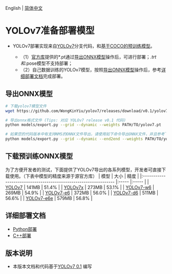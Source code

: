 English | [简体中文](README_CN.md)
# YOLOv7准备部署模型

- YOLOv7部署实现来自[YOLOv7](https://github.com/WongKinYiu/yolov7/tree/v0.1)分支代码，和[基于COCO的预训练模型](https://github.com/WongKinYiu/yolov7/releases/tag/v0.1)。

  - （1）[官方库](https://github.com/WongKinYiu/yolov7/releases/tag/v0.1)提供的*.pt通过[导出ONNX模型](#导出ONNX模型)操作后，可进行部署；*.trt和*.pose模型不支持部署；
  - （2）自己数据训练的YOLOv7模型，按照[导出ONNX模型](#%E5%AF%BC%E5%87%BAONNX%E6%A8%A1%E5%9E%8B)操作后，参考[详细部署文档](#详细部署文档)完成部署。




## 导出ONNX模型

```bash
# 下载yolov7模型文件
wget https://github.com/WongKinYiu/yolov7/releases/download/v0.1/yolov7.pt

# 导出onnx格式文件 (Tips: 对应 YOLOv7 release v0.1 代码)
python models/export.py --grid --dynamic --weights PATH/TO/yolov7.pt

# 如果您的代码版本中有支持NMS的ONNX文件导出，请使用如下命令导出ONNX文件，并且参考`yolov7end2end_ort` 或 `yolov7end2end_trt`示例使用
python models/export.py --grid --dynamic --end2end --weights PATH/TO/yolov7.pt


```

## 下载预训练ONNX模型

为了方便开发者的测试，下面提供了YOLOv7导出的各系列模型，开发者可直接下载使用。（下表中模型的精度来源于源官方库）
| 模型                                                               | 大小    | 精度    |
|:---------------------------------------------------------------- |:----- |:----- |
| [YOLOv7](https://bj.bcebos.com/paddlehub/fastdeploy/yolov7.onnx) | 141MB | 51.4% |
| [YOLOv7x](https://bj.bcebos.com/paddlehub/fastdeploy/yolov7x.onnx) | 273MB | 53.1% |
| [YOLOv7-w6](https://bj.bcebos.com/paddlehub/fastdeploy/yolov7-w6.onnx) | 269MB | 54.9% |
| [YOLOv7-e6](https://bj.bcebos.com/paddlehub/fastdeploy/yolov7-e6.onnx) | 372MB | 56.0% |
| [YOLOv7-d6](https://bj.bcebos.com/paddlehub/fastdeploy/yolov7-d6.onnx) | 511MB | 56.6% |
| [YOLOv7-e6e](https://bj.bcebos.com/paddlehub/fastdeploy/yolov7-e6e.onnx) | 579MB | 56.8% |




## 详细部署文档

- [Python部署](python)
- [C++部署](cpp)


## 版本说明

- 本版本文档和代码基于[YOLOv7 0.1](https://github.com/WongKinYiu/yolov7/tree/v0.1) 编写
